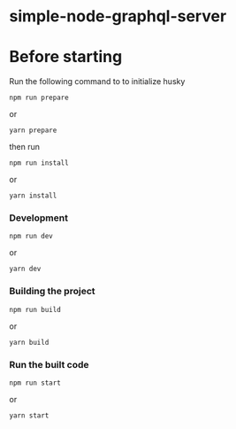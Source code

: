 # simple-node-graphql-server

# Before starting

Run the following command to to initialize husky

    npm run prepare

or

    yarn prepare

then run

    npm run install

or

    yarn install

### Development

    npm run dev

or

    yarn dev

### Building the project

    npm run build

or

    yarn build

### Run the built code

    npm run start

or

    yarn start
